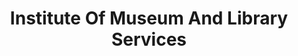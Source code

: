 ---
# This topic lives at
# https://digital.gov/topics/institute-of-museum-and-library-services

# Topic Title
title: "Institute Of Museum And Library Services"

# description — keep it short and clear
# summary: ""

# Weight
weight: 1

# For more information on managing topics,
# see https://github.com/GSA/digitalgov.gov/wiki/topics
---